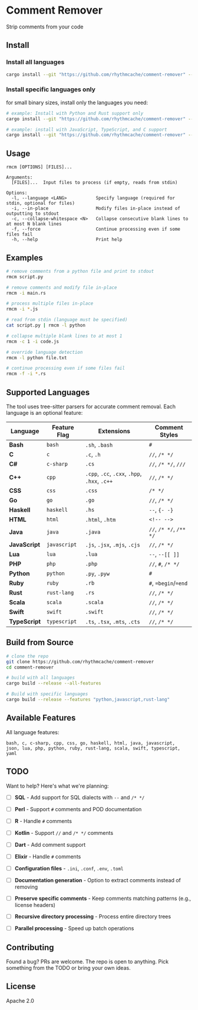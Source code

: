 # Comment Remover

Strip comments from your code

## Install

### Install all languages
```bash
cargo install --git "https://github.com/rhythmcache/comment-remover" --all-features
```

### Install specific languages only
for small binary sizes, install only the languages you need:

```bash
# example: Install with Python and Rust support only
cargo install --git "https://github.com/rhythmcache/comment-remover" --features "python,rust-lang"

# example: install with JavaScript, TypeScript, and C support
cargo install --git "https://github.com/rhythmcache/comment-remover" --features "javascript,typescript,c"
```

## Usage

```
rmcm [OPTIONS] [FILES]...

Arguments:
  [FILES]...  Input files to process (if empty, reads from stdin)

Options:
  -l, --language <LANG>           Specify language (required for stdin, optional for files)
  -i, --in-place                  Modify files in-place instead of outputting to stdout
  -c, --collapse-whitespace <N>   Collapse consecutive blank lines to at most N blank lines
  -f, --force                     Continue processing even if some files fail
  -h, --help                      Print help
```

## Examples

```bash
# remove comments from a python file and print to stdout
rmcm script.py

# remove comments and modify file in-place
rmcm -i main.rs

# process multiple files in-place
rmcm -i *.js

# read from stdin (language must be specified)
cat script.py | rmcm -l python

# collapse multiple blank lines to at most 1
rmcm -c 1 -i code.js

# override language detection
rmcm -l python file.txt

# continue processing even if some files fail
rmcm -f -i *.rs
```

## Supported Languages

The tool uses tree-sitter parsers for accurate comment removal. Each language is an optional feature:

| Language | Feature Flag | Extensions | Comment Styles |
|----------|-------------|------------|----------------|
| **Bash** | `bash` | `.sh`, `.bash` | `#` |
| **C** | `c` | `.c`, `.h` | `//`, `/* */` |
| **C#** | `c-sharp` | `.cs` | `//`, `/* */`, `///` |
| **C++** | `cpp` | `.cpp`, `.cc`, `.cxx`, `.hpp`, `.hxx`, `.c++` | `//`, `/* */` |
| **CSS** | `css` | `.css` | `/* */` |
| **Go** | `go` | `.go` | `//`, `/* */` |
| **Haskell** | `haskell` | `.hs` | `--`, `{- -}` |
| **HTML** | `html` | `.html`, `.htm` | `<!-- -->` |
| **Java** | `java` | `.java` | `//`, `/* */`, `/** */` |
| **JavaScript** | `javascript` | `.js`, `.jsx`, `.mjs`, `.cjs` | `//`, `/* */` |
| **Lua** | `lua` | `.lua` | `--`, `--[[ ]]` |
| **PHP** | `php` | `.php` | `//`, `#`, `/* */` |
| **Python** | `python` | `.py`, `.pyw` | `#` |
| **Ruby** | `ruby` | `.rb` | `#`, `=begin`/`=end` |
| **Rust** | `rust-lang` | `.rs` | `//`, `/* */` |
| **Scala** | `scala` | `.scala` | `//`, `/* */` |
| **Swift** | `swift` | `.swift` | `//`, `/* */` |
| **TypeScript** | `typescript` | `.ts`, `.tsx`, `.mts`, `.cts` | `//`, `/* */` |

## Build from Source

```bash
# clone the repo
git clone https://github.com/rhythmcache/comment-remover
cd comment-remover

# build with all languages
cargo build --release --all-features

# Build with specific languages
cargo build --release --features "python,javascript,rust-lang"
```

## Available Features

All language features:
```
bash, c, c-sharp, cpp, css, go, haskell, html, java, javascript, 
json, lua, php, python, ruby, rust-lang, scala, swift, typescript, yaml
```

## TODO

Want to help? Here's what we're planning:
- [ ] **SQL** - Add support for SQL dialects with `--` and `/* */`
- [ ] **Perl** - Support `#` comments and POD documentation
- [ ] **R** - Handle `#` comments
- [ ] **Kotlin** - Support `//` and `/* */` comments
- [ ] **Dart** - Add comment support
- [ ] **Elixir** - Handle `#` comments
- [ ] **Configuration files** - `.ini`, `.conf`, `.env`, `.toml`
- [ ] **Documentation generation** - Option to extract comments instead of removing
- [ ] **Preserve specific comments** - Keep comments matching patterns (e.g., license headers)
- [ ] **Recursive directory processing** - Process entire directory trees
- [ ] **Parallel processing** - Speed up batch operations


## Contributing
Found a bug? PRs are welcome. The repo is open to anything. Pick something from the TODO or bring your own ideas.

## License
Apache 2.0
